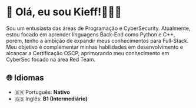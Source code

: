 # 👋 Olá, eu sou Kieff!👨🏻‍💻

Sou um entusiasta das áreas de Programação e CyberSecurity. Atualmente, estou focado em aprender linguagens Back-End como Python e C++, porém, tenho a ambição de expandir meus conhecimentos para Full-Stack. Meu objetivo é complementar minhas habilidades em desenvolvimento e alcançar a Certificação OSCP, aprimorando meu conhecimento em CyberSec focado na área Red Team.

## 🌐 Idiomas  
- 🇧🇷 Português: **Nativo**  
- 🇬🇧 Inglês: **B1 (Intermediário)**  
